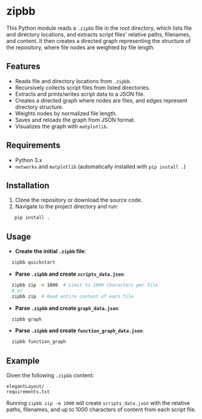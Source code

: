 # zipbb

This Python module reads a `.zipbb` file in the root directory, which lists file and directory locations, and extracts script files' relative paths, filenames, and content. It then creates a directed graph representing the structure of the repository, where file nodes are weighted by file length.

## Features

- Reads file and directory locations from `.zipbb`.
- Recursively collects script files from listed directories.
- Extracts and prints/writes script data to a JSON file.
- Creates a directed graph where nodes are files, and edges represent directory structure.
- Weights nodes by normalized file length.
- Saves and reloads the graph from JSON format.
- Visualizes the graph with `matplotlib`.

## Requirements

- Python 3.x
- `networkx` and `matplotlib` (automatically installed with `pip install .`)

## Installation

1. Clone the repository or download the source code.
2. Navigate to the project directory and run:
```sh
   pip install .
```

## Usage

- **Create the initial `.zipbb` file**:
```sh
  zipbb quickstart
```

- **Parse `.zipbb` and create `scripts_data.json`**:
```sh
  zipbb zip -m 1000  # Limit to 1000 characters per file
  # or
  zipbb zip  # Read entire content of each file
```

- **Parse `.zipbb` and create `graph_data.json`**:
```sh
  zipbb graph
``` 

- **Parse `.zipbb` and create `function_graph_data.json`**:
```sh
  zipbb function_graph
``` 

## Example

Given the following `.zipbb` content:
```
elegantLayout/
requirements.txt
```

Running `zipbb zip -m 1000` will create `scripts_data.json` with the relative paths, filenames, and up to 1000 characters of content from each script file.
```